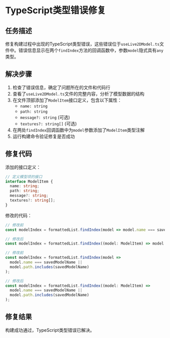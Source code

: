 # TypeScript类型错误修复

## 任务描述

修复构建过程中出现的TypeScript类型错误，这些错误位于`useLive2DModel.ts`文件中。错误信息显示在两个`findIndex`方法的回调函数中，参数`model`隐式具有`any`类型。

## 解决步骤

1. 检查了错误信息，确定了问题所在的文件和代码行
2. 查看了`useLive2DModel.ts`文件的完整内容，分析了模型数据的结构
3. 在文件顶部添加了`ModelItem`接口定义，包含以下属性：
   - `name: string`
   - `path: string`
   - `message?: string` (可选)
   - `textures?: string[]` (可选)
4. 在两处`findIndex`回调函数中为`model`参数添加了`ModelItem`类型注解
5. 运行构建命令验证修复是否成功

## 修复代码

添加的接口定义：
```typescript
// 定义模型项的接口
interface ModelItem {
  name: string;
  path: string;
  message?: string;
  textures?: string[];
}
```

修改的代码：
```typescript
// 修改前
const modelIndex = formattedList.findIndex(model => model.name === savedModelName);

// 修改后
const modelIndex = formattedList.findIndex((model: ModelItem) => model.name === savedModelName);
```

```typescript
// 修改前
const modelIndex = formattedList.findIndex(model =>
  model.name === savedModelName ||
  model.path.includes(savedModelName)
);

// 修改后
const modelIndex = formattedList.findIndex((model: ModelItem) =>
  model.name === savedModelName ||
  model.path.includes(savedModelName)
);
```

## 修复结果

构建成功通过，TypeScript类型错误已解决。 